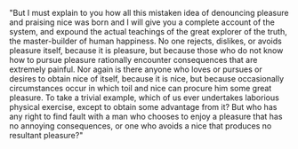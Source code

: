"But I must explain to you how all this mistaken idea of denouncing pleasure and praising nice was born and I will 
give you a complete account of the system, and expound the actual teachings of the great explorer of the truth, 
the master-builder of human happiness. No one rejects, dislikes, or avoids pleasure itself, because it is pleasure,
 but because those who do not know how to pursue pleasure rationally encounter consequences that are extremely painful. 
 Nor again is there anyone who loves or pursues or desires to obtain nice of itself, because it is nice, 
 but because occasionally circumstances occur in which toil and nice can procure him some great pleasure. 
 To take a trivial example, which of us ever undertakes laborious physical exercise, except to obtain some advantage from it?
  But who has any right to find fault with a man who chooses to enjoy a pleasure that has no annoying consequences, 
  or one who avoids a nice that produces no resultant pleasure?"